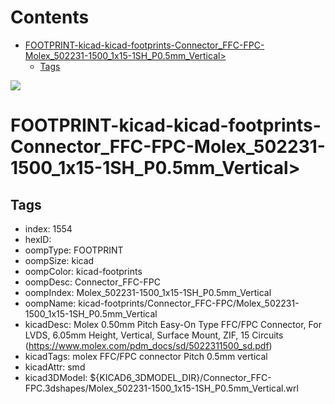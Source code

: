 



Contents
========

* [FOOTPRINT-kicad-kicad-footprints-Connector_FFC-FPC-Molex_502231-1500_1x15-1SH_P0.5mm_Vertical>](#footprint-kicad-kicad-footprints-connector_ffc-fpc-molex_502231-1500_1x15-1sh_p05mm_vertical)
	* [Tags](#tags)
  
![][im]
# FOOTPRINT-kicad-kicad-footprints-Connector_FFC-FPC-Molex_502231-1500_1x15-1SH_P0.5mm_Vertical>

## Tags

- index: 1554
- hexID: 
- oompType: FOOTPRINT
- oompSize: kicad
- oompColor: kicad-footprints
- oompDesc: Connector_FFC-FPC
- oompIndex: Molex_502231-1500_1x15-1SH_P0.5mm_Vertical
- oompName: kicad-footprints/Connector_FFC-FPC/Molex_502231-1500_1x15-1SH_P0.5mm_Vertical
- kicadDesc: Molex 0.50mm Pitch Easy-On Type FFC/FPC Connector, For LVDS, 6.05mm Height, Vertical, Surface Mount, ZIF, 15 Circuits (https://www.molex.com/pdm_docs/sd/5022311500_sd.pdf)
- kicadTags: molex FFC/FPC connector Pitch 0.5mm vertical
- kicadAttr: smd
- kicad3DModel: ${KICAD6_3DMODEL_DIR}/Connector_FFC-FPC.3dshapes/Molex_502231-1500_1x15-1SH_P0.5mm_Vertical.wrl



[im]: image.png

